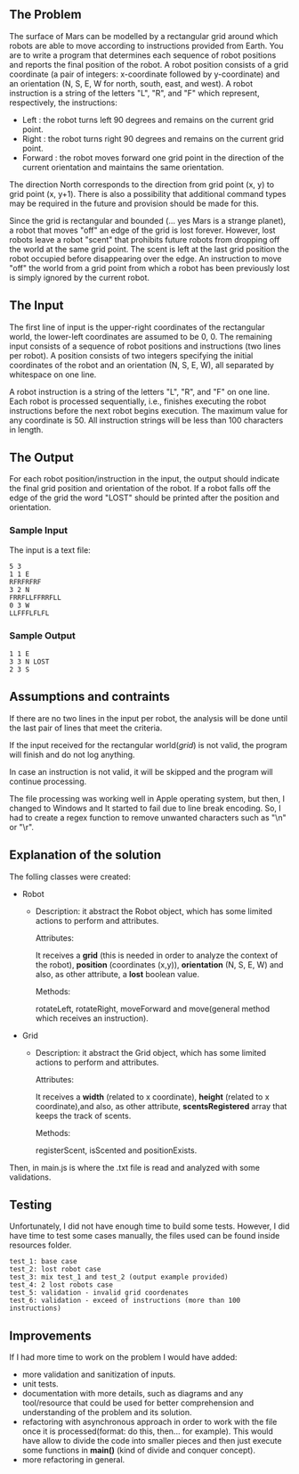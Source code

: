 
## The Problem

The surface of Mars can be modelled by a rectangular grid around which robots are able to move
according to instructions provided from Earth. You are to write a program that determines each
sequence of robot positions and reports the final position of the robot. A robot position consists
of a grid coordinate (a pair of integers: x-coordinate followed by y-coordinate) and an orientation
(N, S, E, W for north, south, east, and west). A robot instruction is a string of the letters "L",
"R", and "F" which represent, respectively, the instructions:

- Left : the robot turns left 90 degrees and remains on the current grid point.
- Right : the robot turns right 90 degrees and remains on the current grid point.
- Forward : the robot moves forward one grid point in the direction of the current orientation and
  maintains the same orientation.

The direction North corresponds to the direction from grid point (x, y) to grid point (x, y+1).
There is also a possibility that additional command types may be required in the future and
provision should be made for this.

Since the grid is rectangular and bounded (... yes Mars is a strange planet), a robot that moves
"off" an edge of the grid is lost forever. However, lost robots leave a robot "scent" that
prohibits future robots from dropping off the world at the same grid point. The scent is left at
the last grid position the robot occupied before disappearing over the edge. An instruction to move
"off" the world from a grid point from which a robot has been previously lost is simply ignored by
the current robot.

## The Input

The first line of input is the upper-right coordinates of the rectangular world, the lower-left
coordinates are assumed to be 0, 0. The remaining input consists of a sequence of robot positions
and instructions (two lines per robot). A position consists of two integers specifying the initial
coordinates of the robot and an orientation (N, S, E, W), all separated by whitespace on one line.

A robot instruction is a string of the letters "L", "R", and "F" on one line. Each robot is
processed sequentially, i.e., finishes executing the robot instructions before the next robot
begins execution. The maximum value for any coordinate is 50. All instruction strings will be less
than 100 characters in length.

## The Output

For each robot position/instruction in the input, the output should indicate the final grid
position and orientation of the robot. If a robot falls off the edge of the grid the word "LOST"
should be printed after the position and orientation.

### Sample Input

The input is a text file:

```text
5 3
1 1 E
RFRFRFRF
3 2 N
FRRFLLFFRRFLL
0 3 W
LLFFFLFLFL
```

### Sample Output

```text
1 1 E
3 3 N LOST
2 3 S
```

## Assumptions and contraints
If there are no two lines in the input per robot, the analysis will be done until the last pair of lines that meet the criteria.

If the input received for the rectangular world(_grid_) is not valid, the program will finish and do not log anything.

In case an instruction is not valid, it will be skipped and the program will continue processing.

The file processing was working well in Apple operating system, but then, I changed to Windows and It started to fail due to line break encoding.
So, I had to create a regex function to remove unwanted characters such as "\n" or "\r".

## Explanation of the solution

The folling classes were created:

- Robot

  - Description: it abstract the Robot object, which has some limited actions to perform and attributes.

    Attributes: 

      It receives a __grid__ (this is needed in order to analyze the context of the robot), __position__ (coordinates (x,y)), __orientation__ (N, S, E, W) and also, as other attribute, a __lost__ boolean value.

    Methods:

      rotateLeft, rotateRight, moveForward and move(general method which receives an instruction).

- Grid

  - Description: it abstract the Grid object, which has some limited actions to perform and attributes.

    Attributes: 

      It receives a __width__ (related to x coordinate), __height__ (related to x coordinate),and also, as other attribute, __scentsRegistered__ array that keeps the track of scents.

    Methods:

      registerScent, isScented and positionExists.

Then, in main.js is where the .txt file is read and analyzed with some validations.

## Testing

Unfortunately, I did not have enough time to build some tests. However, I did have time to test some cases manually, the files used can be found inside resources folder.
```
test_1: base case
test_2: lost robot case
test_3: mix test_1 and test_2 (output example provided)
test_4: 2 lost robots case
test_5: validation - invalid grid coordenates
test_6: validation - exceed of instructions (more than 100 instructions)
```

## Improvements
If I had more time to work on the problem I would have added:

- more validation and sanitization of inputs.
- unit tests.
- documentation with more details, such as diagrams and any tool/resource that could be used for better comprehension and understanding of the problem and its solution.
- refactoring with asynchronous approach in order to work with the file once it is processed(format: do this, then... for example). This would have allow to divide the code into smaller pieces and then just execute some functions in __main()__  (kind of divide and conquer concept).
- more refactoring in general.
